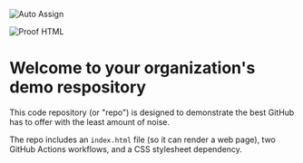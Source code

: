 ![Auto Assign](https://github.com/aiXrobo24/demo-repository/actions/workflows/auto-assign.yml/badge.svg)

![Proof HTML](https://github.com/aiXrobo24/demo-repository/actions/workflows/proof-html.yml/badge.svg)

# Welcome to your organization's demo respository
This code repository (or "repo") is designed to demonstrate the best GitHub has to offer with the least amount of noise.

The repo includes an `index.html` file (so it can render a web page), two GitHub Actions workflows, and a CSS stylesheet dependency.
